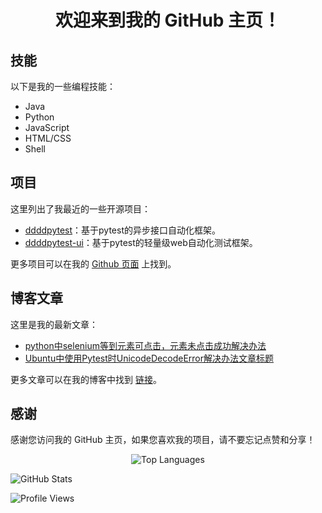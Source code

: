 <h1 align="center">欢迎来到我的 GitHub 主页！</h1>

## 技能

以下是我的一些编程技能：

- Java
- Python
- JavaScript
- HTML/CSS
- Shell

## 项目

这里列出了我最近的一些开源项目：

- [ddddpytest](https://github.com/3293406747/ddddpytest)：基于pytest的异步接口自动化框架。
- [ddddpytest-ui](https://github.com/3293406747/ddddpytest-ui)：基于pytest的轻量级web自动化测试框架。

更多项目可以在我的 [Github 页面](https://github.com/3293406747) 上找到。

## 博客文章

这里是我的最新文章：

- [python中selenium等到元素可点击，元素未点击成功解决办法](http://t.csdn.cn/6sTEo)
- [Ubuntu中使用Pytest时UnicodeDecodeError解决办法文章标题](http://t.csdn.cn/PUza5)

更多文章可以在我的博客中找到 [链接](https://blog.csdn.net/qy85329140)。

## 感谢

感谢您访问我的 GitHub 主页，如果您喜欢我的项目，请不要忘记点赞和分享！

<!-- 语言统计卡片 -->
<p align="center">
  <img src="https://github-readme-stats.vercel.app/api/top-langs/?username=3293406747&layout=compact&theme=radical" alt="Top Languages"/>
</p> 

<!-- 统计卡片 -->
<p>
  <img src="https://github-readme-stats.vercel.app/api?username=3293406747&show_icons=true&theme=radical" alt="GitHub Stats"/>
</p> 

<!-- 访问统计卡片 -->
<p>
  <img src="https://komarev.com/ghpvc/?username=3293406747&color=blueviolet" alt="Profile Views" />
</p> 


<!--
**3293406747/3293406747** is a ✨ _special_ ✨ repository because its `README.md` (this file) appears on your GitHub profile.

Here are some ideas to get you started:

- 🔭 I’m currently working on ...
- 🌱 I’m currently learning ...
- 👯 I’m looking to collaborate on ...
- 🤔 I’m looking for help with ...
- 💬 Ask me about ...
- 📫 How to reach me: ...
- 😄 Pronouns: ...
- ⚡ Fun fact: ...
大家好,我是**七鱼**，**99年**的Boy。

-  ### :hammer_and_pick: **会的东西：**

![Python](https://img.shields.io/badge/-Python-3776AB?style=flat-square&logo=Python&logoColor=white) ![Mysql](https://img.shields.io/badge/-Mysql-3776AB?style=flat-square&logo=Mysql&logoColor=white) ![Shell](https://img.shields.io/badge/-Shell-3776AB?style=flat-square&logo=Shell&logoColor=white) ![Javascript](https://img.shields.io/badge/-Javascript-3776AB?style=flat-square&logo=Javascript&logoColor=white)


- ### :pencil2: **开发环境：**

 ![Windows](https://img.shields.io/badge/-Windows_11-0078D6?style=flat-square&logo=windows&logoColor=white) ![Ubuntu](https://img.shields.io/badge/-Ubuntu-0078D6?style=flat-square&logo=Ubuntu&logoColor=white) ![Python](https://img.shields.io/badge/-Python_3.10-0078D6?style=flat-square&logo=Python&logoColor=white) ![Pycharm](https://img.shields.io/badge/-Pycharm-007ACC?style=flat-square&logo=Pycharm&logoColor=white) ![Git](https://img.shields.io/badge/-Git-F05032?style=flat-square&logo=git&logoColor=white)

-->
